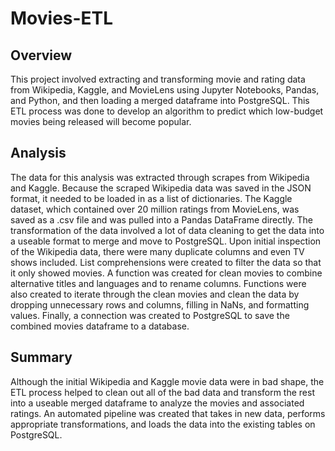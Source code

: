 # Movies-ETL

## Overview
This project involved extracting and transforming movie and rating data from Wikipedia, Kaggle, and MovieLens using Jupyter Notebooks, Pandas, and Python, and then loading a merged dataframe into PostgreSQL. This ETL process was done to develop an algorithm to predict which low-budget movies being released will become popular.

## Analysis
The data for this analysis was extracted through scrapes from Wikipedia and Kaggle. Because the scraped Wikipedia data was saved in the JSON format, it needed to be loaded in as a list of dictionaries. The Kaggle dataset, which contained over 20 million ratings from MovieLens, was saved as a .csv file and was pulled into a Pandas DataFrame directly.
The transformation of the data involved a lot of data cleaning to get the data into a useable format to merge and move to PostgreSQL.
Upon initial inspection of the Wikipedia data, there were many duplicate columns and even TV shows included. List comprehensions were created to filter the data so that it only showed movies. A function was created for clean movies to combine alternative titles and languages and to rename columns. Functions were also created to iterate through the clean movies and clean the data by dropping unnecessary rows and columns, filling in NaNs, and formatting values.
Finally, a connection was created to PostgreSQL to save the combined movies dataframe to a database.

## Summary
Although the initial Wikipedia and Kaggle movie data were in bad shape, the ETL process helped to clean out all of the bad data and transform the rest into a useable merged dataframe to analyze the movies and associated ratings. An automated pipeline was created that takes in new data, performs appropriate transformations, and loads the data into the existing tables on PostgreSQL.
